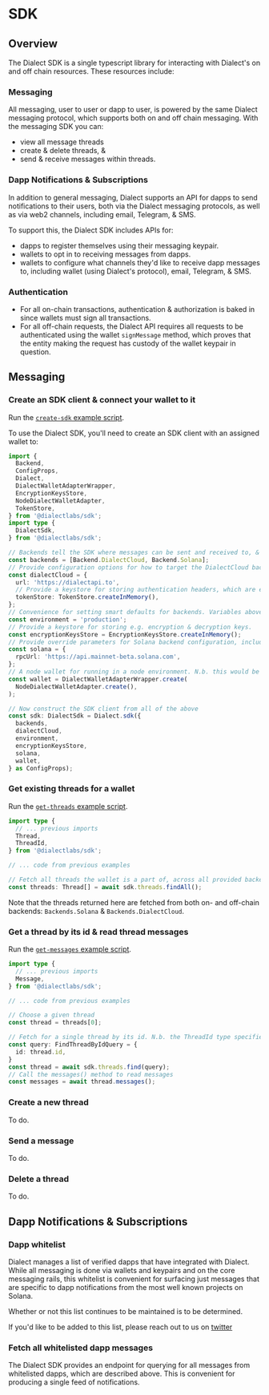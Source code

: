 # SDK

## Overview

The Dialect SDK is a single typescript library for interacting with Dialect's on and off chain resources. These resources include:

### Messaging

All messaging, user to user or dapp to user, is powered by the same Dialect messaging protocol, which supports both on and off chain messaging. With the messaging SDK you can:

- view all message threads
- create & delete threads, &
- send & receive messages within threads.

### Dapp Notifications & Subscriptions

In addition to general messaging, Dialect supports an API for dapps to send notifications to their users, both via the Dialect messaging protocols, as well as via web2 channels, including email, Telegram, & SMS.

To support this, the Dialect SDK includes APIs for:

- dapps to register themselves using their messaging keypair.
- wallets to opt in to receiving messages from dapps.
- wallets to configure what channels they'd like to receive dapp messages to, including wallet (using Dialect's protocol), email, Telegram, & SMS.

### Authentication

- For all on-chain transactions, authentication & authorization is baked in since wallets must sign all transactions.
- For all off-chain requests, the Dialect API requires all requests to be authenticated using the wallet `signMessage` method, which proves that the entity making the request has custody of the wallet keypair in question.

## Messaging

### Create an SDK client & connect your wallet to it

Run the [`create-sdk` example script](examples/create-sdk.ts).

To use the Dialect SDK, you'll need to create an SDK client with an assigned wallet to:

```typescript
import {
  Backend,
  ConfigProps,
  Dialect,
  DialectWalletAdapterWrapper,
  EncryptionKeysStore,
  NodeDialectWalletAdapter,
  TokenStore,
} from '@dialectlabs/sdk';
import type {
  DialectSdk,
} from '@dialectlabs/sdk';

// Backends tell the SDK where messages can be sent and received to, & in what priority.
const backends = [Backend.DialectCloud, Backend.Solana];
// Provide configuration options for how to target the DialectCloud backend
const dialectCloud = {
  url: 'https://dialectapi.to',
  // Provide a keystore for storing authentication headers, which are expiring tokens generated from the wallet's signMessage method
  tokenStore: TokenStore.createInMemory(),
};
// Convenience for setting smart defaults for backends. Variables above are optional if this is provided.
const environment = 'production';
// Provide a keystore for storing e.g. encryption & decryption keys.
const encryptionKeysStore = EncryptionKeysStore.createInMemory();
// Provide override parameters for Solana backend configuration, including RPC url
const solana = {
  rpcUrl: 'https://api.mainnet-beta.solana.com',
};
// A node wallet for running in a node environment. N.b. this would be a mobile or web wallet object instead. The Wrapper class handles conversion to the API expected by the Dialect SDK, but is mostly consistent with expected wallet APIs.
const wallet = DialectWalletAdapterWrapper.create(
  NodeDialectWalletAdapter.create(),
);

// Now construct the SDK client from all of the above
const sdk: DialectSdk = Dialect.sdk({
  backends,
  dialectCloud,
  environment,
  encryptionKeysStore,
  solana,
  wallet,
} as ConfigProps);
```

### Get existing threads for a wallet

Run the [`get-threads` example script](examples/get-threads.ts).

```typescript
import type {
  // ... previous imports
  Thread,
  ThreadId,
} from '@dialectlabs/sdk';

// ... code from previous examples

// Fetch all threads the wallet is a part of, across all provided backends
const threads: Thread[] = await sdk.threads.findAll();
```

Note that the threads returned here are fetched from both on- and off-chain backends: `Backends.Solana` & `Backends.DialectCloud`.

### Get a thread by its id & read thread messages

Run the [`get-messages` example script](examples/get-messages.ts).

```typescript
import type {
  // ... previous imports
  Message,
} from '@dialectlabs/sdk';

// ... code from previous examples

// Choose a given thread
const thread = threads[0];

// Fetch for a single thread by its id. N.b. the ThreadId type specifies both the address of the thread *as well as* the specified backend; threads of a given id may exist in any kind of backend. See the ThreadId type.
const query: FindThreadByIdQuery = {
  id: thread.id,
}
const thread = await sdk.threads.find(query);
// Call the messages() method to read messages
const messages = await thread.messages();
```

### Create a new thread

To do.

### Send a message

To do.

### Delete a thread

To do.

## Dapp Notifications & Subscriptions

### Dapp whitelist

Dialect manages a list of verified dapps that have integrated with Dialect. While all messaging is done via wallets and keypairs and on the core messaging rails, this whitelist is convenient for surfacing just messages that are specific to dapp notifications from the most well known projects on Solana.

Whether or not this list continues to be maintained is to be determined.

If you'd like to be added to this list, please reach out to us on [twitter](https://twitter.com/saydialect)

### Fetch all whitelisted dapp messages

The Dialect SDK provides an endpoint for querying for all messages from whitelisted dapps, which are described above. This is convenient for producing a single feed of notifications.

